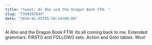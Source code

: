 ```yaml
---
title: "tweet: Al Aho and the Dragon Book FTW. "
slug: "7394597649"
date: "2010-01-05T05:50:34+00:00"
---
```

Al Aho and the Dragon Book FTW. Its all coming back to me. Extended grammars. FIRST() and FOLLOW() sets. Action and Goto tables. Woo!
